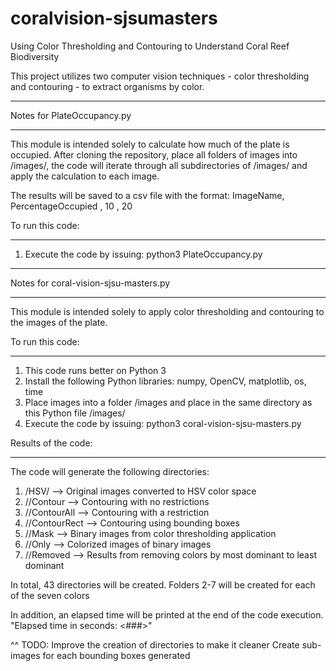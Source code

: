 # coralvision-sjsumasters
Using Color Thresholding and Contouring to Understand Coral Reef Biodiversity

This project utilizes two computer vision techniques - color thresholding and contouring - to extract organisms by color.

- - - - - - - - - - - - - -
Notes for PlateOccupancy.py
- - - - - - - - - - - - - - 
This module is intended solely to calculate how much of the plate is occupied.
After cloning the repository, place all folders of images into /images/, the code will iterate through all subdirectories of /images/ and apply the calculation to each image. 

The results will be saved to a csv file with the format:
ImageName, PercentageOccupied
<name of file>, 10
<name of file>, 20
   
To run this code:
*****************
1. Execute the code by issuing: python3 PlateOccupancy.py

- - - - - - - - - - - - - - - - - - - 
Notes for coral-vision-sjsu-masters.py
- - - - - - - - - - - - - - - - - - - 
This module is intended solely to apply color thresholding and contouring to the images of the plate.

To run this code:
*****************
1. This code runs better on Python 3
2. Install the following Python libraries: numpy, OpenCV, matplotlib, os, time 
3. Place images into a folder /images and place in the same directory as this Python file
   /images/
4. Execute the code by issuing: python3 coral-vision-sjsu-masters.py

Results of the code:
********************
The code will generate the following directories:
1. /HSV/ --> Original images converted to HSV color space
2. /<color>/Contour --> Contouring with no restrictions 
3. /<color>/ContourAll --> Contouring with a restriction
4. /<color>/ContourRect -->  Contouring using bounding boxes
5. /<color>/Mask --> Binary images from color thresholding application
6. /<color>/Only --> Colorized images of binary images
7. /<color>/Removed --> Results from removing colors by most dominant to least dominant

In total, 43 directories will be created. Folders 2-7 will be created for each of the seven colors

In addition, an elapsed time will be printed at the end of the code execution.
"Elapsed time in seconds: <###>"
  
^^ TODO: Improve the creation of directories to make it cleaner
         Create sub-images for each bounding boxes generated
